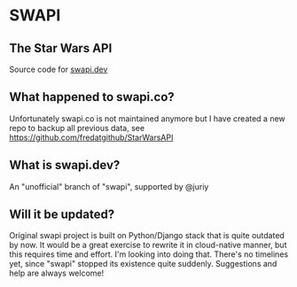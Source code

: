 # SWAPI
## The Star Wars API 

Source code for [swapi.dev](https://swapi.dev)


## What happened to swapi.co? 
Unfortunately swapi.co is not maintained anymore but I have created a new repo to backup all previous data, see 
https://github.com/fredatgithub/StarWarsAPI

## What is swapi.dev? 
An "unofficial" branch of "swapi", supported by @juriy


## Will it be updated?
Original swapi project is built on Python/Django stack that is quite outdated by now. It would be a great exercise to rewrite it in cloud-native manner, but this requires time and effort. I'm looking into doing that. There's no timelines yet, since "swapi" stopped its existence quite suddenly. Suggestions and help are always welcome!

